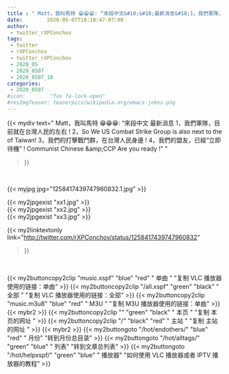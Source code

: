 ```yaml
---
title : " Matt，我叫馬特 😁😁😁: “來段中文&#10;&#10;最新消息&#10;1，我們軍隊，目前就在台灣人民的左右 !&#10;2，So We US Combat Strike Group is also next to the  of Taiwan!&#10;3，我們的打擊戰鬥群，在台灣人民身邊 !&#10;4，我們的盟友，已經“立即待機” !&#10;&#10;Communist Chinese &amp;amp;CCP  Are you ready !”  "
date:        2020-05-07T18:10:47-07:00
author:
 - twitter_rXPConchov
tags:
 - twitter
 - rXPConchov
 - twitter_rXPConchov
 - 2020_05
 - 2020_0507
 - 2020_0507_18
categories:
 - 2020_0507
#icon:        "fas fa-lock-open"
#resImgTeaser: teaserpics/wikipedia.org/emacs-jokes.png
---
```


{{< mydiv text=" Matt，我叫馬特 😁😁😁: “來段中文&#10;&#10;最新消息&#10;1，我們軍隊，目前就在台灣人民的左右 !&#10;2，So We US Combat Strike Group is also next to the  of Taiwan!&#10;3，我們的打擊戰鬥群，在台灣人民身邊 !&#10;4，我們的盟友，已經“立即待機” !&#10;&#10;Communist Chinese &amp;amp;CCP  Are you ready !”  "
>}}
<br>


 {{< myjpg jpg="1258417439747960832.1.jpg" >}}<br> 

{{< my2jpgexist "xx1.jpg" >}}<br>
{{< my2jpgexist "xx2.jpg" >}}<br>
{{< my2jpgexist "xx3.jpg" >}}<br>


{{< my2linktextonly link="http://twitter.com/rXPConchov/status/1258417439747960832"
>}}


<br>

{{< my2buttoncopy2clip "music.xspf"        "blue"   "red"    " 单曲 "  "复制 VLC 播放器使用的链接：单曲" >}} {{< my2buttoncopy2clip "/all.xspf"         "green"  "black"  " 全部 "  "复制 VLC 播放器使用的链接：全部" >}} {{< my2buttoncopy2clip "music.m3u8"        "blue"   "red"    " M3U  "    "复制 M3U 播放器使用的链接：单曲" >}} {{< mybr2 >}} {{< my2buttoncopy2clip ""                  "green"  "black"  " 本页 "    "复制 本页的网址 " >}} {{< my2buttoncopy2clip "/"                 "black"  "red"    " 主站 "    "复制 主站的网址 " >}} {{< mybr2 >}} {{< my2buttongoto      "/hot/endothers/"   "blue"   "red"    " 月份"   "转到月份总目录" >}} {{< my2buttongoto      "/hot/alltags/"     "green"  "blue"   " 列表"   "转到文章总列表" >}} {{< my2buttongoto      "/hot/helpxspf/"    "green"  "blue"   " 播放器" "如何使用 VLC 播放器或者 IPTV 播放器的教程" >}} 
